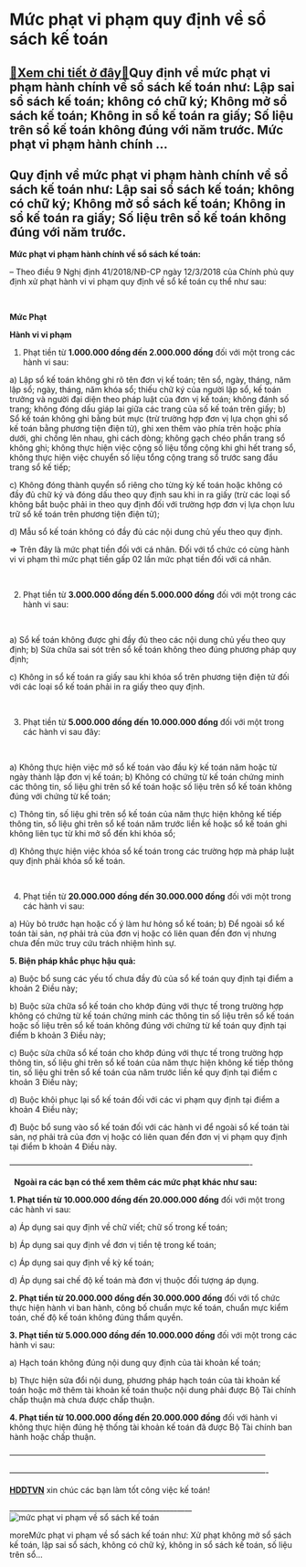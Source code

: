 Mức phạt vi phạm quy định về sổ sách kế toán
============================================

[:gift:Xem chi tiết ở đây:gift:](https://hddtvn.com/muc-phat-vi-pham-quy-dinh-ve-so-sach-ke-toan/)Quy định về mức phạt vi phạm hành chính về sổ sách kế toán như: Lập sai sổ sách kế toán; không có chữ ký; Không mở sổ sách kế toán; Không in sổ kế toán ra giấy; Số liệu trên sổ kế toán không đúng với năm trước. Mức phạt vi phạm hành chính …
------------------------------------------------------------------------------------------------------------------------------------------------------------------------------------------------------------------------------------------------



Quy định về mức phạt vi phạm hành chính về sổ sách kế toán như: Lập sai sổ sách kế toán; không có chữ ký; Không mở sổ sách kế toán; Không in sổ kế toán ra giấy; Số liệu trên sổ kế toán không đúng với năm trước.
--------------------------------------------------------------------------------------------------------------------------------------------------------------------------------------------------------------------



**Mức phạt vi phạm hành chính về sổ sách kế toán:**


– Theo điều 9 Nghị định 41/2018/NĐ-CP ngày 12/3/2018 của Chính phủ quy định xử phạt hành vi vi phạm quy định về sổ kế toán cụ thể như sau:  

  






**Mức Phạt**

**Hành vi vi phạm**



1. Phạt tiền từ **1.000.000 đồng đến 2.000.000 đồng** đối với một trong các hành vi sau:

  

a) Lập sổ kế toán không ghi rõ tên đơn vị kế toán; tên sổ, ngày, tháng, năm lập sổ; ngày, tháng, năm khóa sổ; thiếu chữ ký của người lập sổ, kế toán trưởng và người đại diện theo pháp luật của đơn vị kế toán; không đánh số trang; không đóng dấu giáp lai giữa các trang của số kế toán trên giấy;
 b) Sổ kế toán không ghi bằng bút mực (trừ trường hợp đơn vị lựa chọn ghi sổ kế toán bằng phương tiện điện tử), ghi xen thêm vào phía trên hoặc phía dưới, ghi chồng lên nhau, ghi cách dòng; không gạch chéo phần trang sổ không ghi; không thực hiện việc cộng số liệu tổng cộng khi ghi hết trang sổ, không thực hiện việc chuyển số liệu tổng cộng trang sổ trước sang đầu trang sổ kế tiếp;


 c) Không đóng thành quyển sổ riêng cho từng kỳ kế toán hoặc không có đầy đủ chữ ký và đóng dấu theo quy định sau khi in ra giấy (trừ các loại sổ không bắt buộc phải in theo quy định đối với trường hợp đơn vị lựa chọn lưu trữ sổ kế toán trên phương tiện điện tử);


 d) Mẫu sổ kế toán không có đầy đủ các nội dung chủ yếu theo quy định.


=> Trên đây là mức phạt tiền đối với cá nhân. Đối với tổ chức có cùng hành vi vi phạm thì mức phạt tiền gấp 02 lần mức phạt tiền đối với cá nhân.

  

  



  

2. Phạt tiền từ **3.000.000 đồng đến 5.000.000 đồng** đối với một trong các hành vi sau:  

  

  

a) Sổ kế toán không được ghi đầy đủ theo các nội dung chủ yếu theo quy định;
 b) Sửa chữa sai sót trên sổ kế toán không theo đúng phương pháp quy định;


 c) Không in sổ kế toán ra giấy sau khi khóa sổ trên phương tiện điện tử đối với các loại sổ kế toán phải in ra giấy theo quy định.

  

  



  

3. Phạt tiền từ **5.000.000 đồng đến 10.000.000 đồng** đối với một trong các hành vi sau đây:  

  

  

a) Không thực hiện việc mở sổ kế toán vào đầu kỳ kế toán năm hoặc từ ngày thành lập đơn vị kế toán;
 b) Không có chứng từ kế toán chứng minh các thông tin, số liệu ghi trên sổ kế toán hoặc số liệu trên sổ kế toán không đúng với chứng từ kế toán;


 c) Thông tin, số liệu ghi trên sổ kế toán của năm thực hiện không kế tiếp thông tin, số liệu ghi trên sổ kế toán năm trước liền kề hoặc sổ kế toán ghi không liên tục từ khi mở sổ đến khi khóa sổ;


 d) Không thực hiện việc khóa sổ kế toán trong các trường hợp mà pháp luật quy định phải khóa sổ kế toán.

  

  



4. Phạt tiền từ **20.000.000 đồng đến 30.000.000 đồng** đối với một trong các hành vi sau:

a) Hủy bỏ trước hạn hoặc cố ý làm hư hỏng sổ kế toán;
 b) Để ngoài sổ kế toán tài sản, nợ phải trả của đơn vị hoặc có liên quan đến đơn vị nhưng chưa đến mức truy cứu trách nhiệm hình sự.






**5. Biện pháp khắc phục hậu quả:**  

a) Buộc bổ sung các yếu tố chưa đầy đủ của sổ kế toán quy định tại điểm a khoản 2 Điều này;  

b) Buộc sửa chữa sổ kế toán cho khớp đúng với thực tế trong trường hợp không có chứng từ kế toán chứng minh các thông tin số liệu trên sổ kế toán hoặc số liệu trên sổ kế toán không đúng với chứng từ kế toán quy định tại điểm b khoản 3 Điều này;  

c) Buộc sửa chữa sổ kế toán cho khớp đúng với thực tế trong trường hợp thông tin, số liệu ghi trên sổ kế toán của năm thực hiện không kế tiếp thông tin, số liệu ghi trên sổ kế toán của năm trước liền kề quy định tại điểm c khoản 3 Điều này;  

d) Buộc khôi phục lại sổ kế toán đối với các vi phạm quy định tại điểm a khoản 4 Điều này;  

đ) Buộc bổ sung vào sổ kế toán đối với các hành vi để ngoài sổ kế toán tài sản, nợ phải trả của đơn vị hoặc có liên quan đến đơn vị vi phạm quy định tại điểm b khoản 4 Điều này.





  

 ——————————————————————————————-  

  
**Ngoài ra các bạn có thể xem thêm các mức phạt khác như sau:**


**1. Phạt tiền từ 10.000.000 đồng đến 20.000.000 đồng** đối với một trong các hành vi sau:  

a) Áp dụng sai quy định về chữ viết; chữ số trong kế toán;  

b) Áp dụng sai quy định về đơn vị tiền tệ trong kế toán;  

c) Áp dụng sai quy định về kỳ kế toán;  

d) Áp dụng sai chế độ kế toán mà đơn vị thuộc đối tượng áp dụng.


**2. Phạt tiền từ 20.000.000 đồng đến 30.000.000 đồng** đối với tổ chức thực hiện hành vi ban hành, công bố chuẩn mực kế toán, chuẩn mực kiểm toán, chế độ kế toán không đúng thẩm quyền.


**3. Phạt tiền từ 5.000.000 đồng đến 10.000.000 đồng** đối với một trong các hành vi sau:  

a) Hạch toán không đúng nội dung quy định của tài khoản kế toán;  

b) Thực hiện sửa đổi nội dung, phương pháp hạch toán của tài khoản kế toán hoặc mở thêm tài khoản kế toán thuộc nội dung phải được Bộ Tài chính chấp thuận mà chưa được chấp thuận.


**4. Phạt tiền từ 10.000.000 đồng đến 20.000.000 đồng** đối với hành vi không thực hiện đúng hệ thống tài khoản kế toán đã được Bộ Tài chính ban hành hoặc chấp thuận.



 ————————————————————————————————






  

 ————————————————————————————————-


[**HDDTVN**](http://hddtvn.com/ "HDDTVN") xin chúc các bạn làm tốt công việc kế toán!  

 \_\_\_\_\_\_\_\_\_\_\_\_\_\_\_\_\_\_\_\_\_\_\_\_\_\_\_\_\_\_\_\_\_\_\_\_\_\_\_\_\_\_\_\_\_\_\_\_\_\_
![mức phạt vi phạm về sổ sách kế toán](https://hddtvn.com/wp-content/uploads/2021/01/muc-phat-vi-pham-hanh-chinh-so-sach-ke-toan.png "mức phạt vi phạm về sổ sách kế toán")


moreMức phạt vi phạm về sổ sách kế toán như: Xử phạt không mở sổ sách kế toán, lập sai sổ sách, không có chữ ký, không in sổ sách kế toán, số liệu trên sổ…

